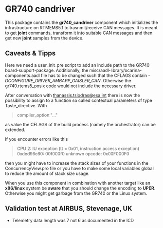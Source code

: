 # GR740 candriver

This package contains the **gr740\_candriver** component which initializes the infrastructure on RTMEMS5.1 to trasnmit/receive CAN messages.
It is meant to get **joint** commands, transform it into suitable CAN messages and then get new **joint** samples from the device.

## Caveats \& Tipps

Here we need a user\_init\_pre script to add an include path to the GR740 board-support-package.
Additionally, the misc/aadl-library/ocarina-components.aadl file has to be changed such that the CFLAGS contain *-DCONFIGURE_DRIVER_AMBAPP_GAISLER_CAN*.
Otherwise the gr740.rtems5\_posix code would not include the necessary driver.

After conversation with thanassis.tsiodras@esa.int there is now the possibility to assign to a function so called contextual parameters of type Taste\_directive.
With

> compiler\_option:"..."

as value the CFLAGS of the build process (namely the orchestrator) can be extended.

If you encounter errors like this

> CPU 2:  IU exception (tt = 0x01, instruction access exception)
>         0xded96e80: 00f000f0  unknown opcode: 0x00F000F0

then you might have to increase the stack sizes of your functions in the ConcurrencyView.pro file
or you have to make some local variables global to reduce the amount of stack size usage.


When you use this component in combination with another target like an **x86/linux** system
be **aware** that you should change the encoding to **UPER**.
Otherwise you might get garbage from the GR740 or the Linux system.

## Validation test at AIRBUS, Stevenage, UK

* Telemetry data length was 7 not 6 as documented in the ICD
